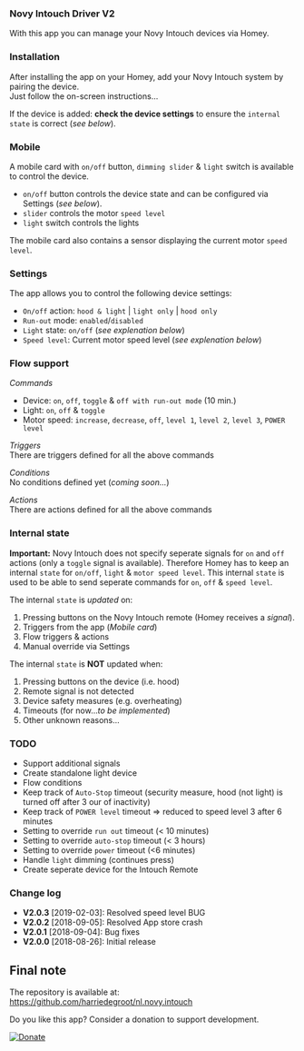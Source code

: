 ### Novy Intouch Driver V2

With this app you can manage your Novy Intouch devices via Homey.


### Installation
After installing the app on your Homey, add your Novy Intouch system by pairing the device.  
Just follow the on-screen instructions...

If the device is added: **check the device settings** to ensure the `internal state` is correct (*see below*).

### Mobile

A mobile card with `on/off` button, `dimming slider` & `light` switch is available to control the device.
- `on/off` button controls the device state and can be configured via Settings (*see below*).   
- `slider` controls the motor `speed level`
- `light` switch controls the lights

The mobile card also contains a sensor displaying the current motor `speed level`.

### Settings
The app allows you to control the following device settings:
- `On/off` action: `hood & light` | `light only` | `hood only`
- `Run-out` mode: `enabled`/`disabled`
- `Light` state: `on/off` (*see explenation below*)
- `Speed level`: Current motor speed level (*see explenation below*)

### Flow support

*Commands*

- Device: `on`, `off`, `toggle` & `off with run-out mode` (10 min.)
- Light: `on`, `off` & `toggle` 
- Motor speed: `increase`, `decrease`, `off`, `level 1`, `level 2`, `level 3`, `POWER level`

*Triggers*  
There are triggers defined for all the above commands

*Conditions*  
No conditions defined yet (*coming soon...*)

*Actions*  
There are actions defined for all the above commands

### Internal state
**Important:** Novy Intouch does not specify seperate signals for `on` and `off` actions (only a `toggle` signal is available).
Therefore Homey has to keep an internal `state` for `on/off`, `light` & `motor speed level`. This internal `state` is used to be able to send seperate commands for `on`, `off` & `speed level`.  

The internal `state` is *updated* on:
1. Pressing buttons on the Novy Intouch remote (Homey receives a *signal*).
2. Triggers from the app (*Mobile card*)
3. Flow triggers & actions
4. Manual override via Settings

The internal `state` is **NOT** updated when:
1. Pressing buttons on the device (i.e. hood)
2. Remote signal is not detected
3. Device safety measures (e.g. overheating)
4. Timeouts (for now...*to be implemented*)
5. Other unknown reasons...

### TODO
- Support additional signals
- Create standalone light device
- Flow conditions
- Keep track of `Auto-Stop` timeout (security measure, hood (not light) is turned off after 3 our of inactivity)
- Keep track of `POWER level` timeout => reduced to speed level 3 after 6 minutes
- Setting to override `run out` timeout (< 10 minutes)
- Setting to override `auto-stop` timeout (< 3 hours)
- Setting to override `power` timeout (<6 minutes)
- Handle `light` dimming (continues press)
- Create seperate device for the Intouch Remote

### Change log

- **V2.0.3** [2019-02-03]: Resolved speed level BUG
- **V2.0.2** [2018-09-05]: Resolved App store crash
- **V2.0.1** [2018-09-04]: Bug fixes
- **V2.0.0** [2018-08-26]: Initial release

## Final note ##
The repository is available at: https://github.com/harriedegroot/nl.novy.intouch

Do you like this app? Consider a donation to support development. 
 
[![Donate][pp-donate-image]][pp-donate-link]

[v1-link]: https://github.com/ralfvd/be.novy.intouch
[v1-author]: https://github.com/ralfvd/be.novy.intouch
[pp-donate-link]: https://www.paypal.me/harriedegroot
[pp-donate-image]: https://img.shields.io/badge/Donate-PayPal-green.svg
